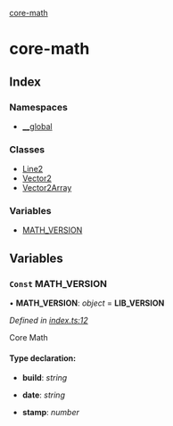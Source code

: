 [core-math](README.md)

# core-math

## Index

### Namespaces

* [__global](modules/__global.md)

### Classes

* [Line2](classes/line2.md)
* [Vector2](classes/vector2.md)
* [Vector2Array](classes/vector2array.md)

### Variables

* [MATH_VERSION](README.md#const-math_version)

## Variables

### `Const` MATH_VERSION

• **MATH_VERSION**: *object* = __LIB_VERSION__

*Defined in [index.ts:12](https://github.com/sibvrv/core-math/blob/1c4fb6a/src/index.ts#L12)*

Core Math

#### Type declaration:

* **build**: *string*

* **date**: *string*

* **stamp**: *number*
